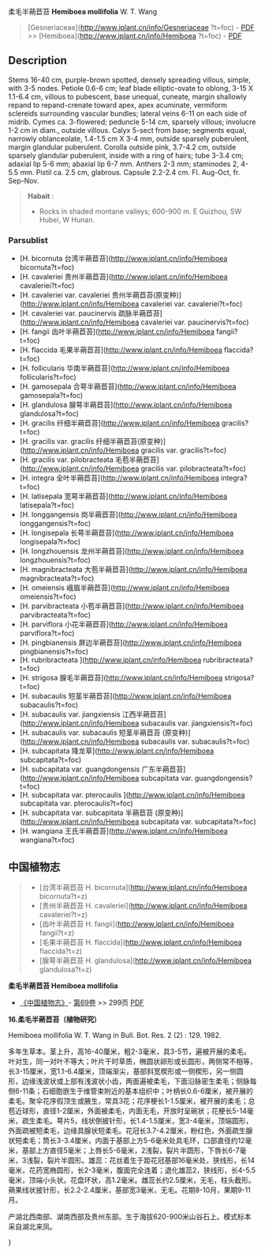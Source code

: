 柔毛半蒴苣苔 **Hemiboea mollifolia** W. T. Wang

> [Gesneriaceae](http://www.iplant.cn/info/Gesneriaceae ?t=foc) - [PDF](http://iplant.cn/foc/pdf/Gesneriaceae.pdf) >> [Hemiboea](http://www.iplant.cn/info/Hemiboea ?t=foc) - [PDF](http://www.iplant.cn/foc/pdf/Hemiboea.pdf)

## Description

Stems 16-40 cm, purple-brown spotted, densely spreading villous, simple, with 3-5 nodes. Petiole 0.6-6 cm; leaf blade elliptic-ovate to oblong, 3-15 X 1.1-6.4 cm, villous to pubescent, base unequal, cuneate, margin shallowly repand to repand-crenate toward apex, apex acuminate, vermiform sclereids surrounding vascular bundles; lateral veins 6-11 on each side of midrib. Cymes ca. 3-flowered; peduncle 5-14 cm, sparsely villous; involucre 1-2 cm in diam., outside villous. Calyx 5-sect from base; segments equal, narrowly oblanceolate, 1.4-1.5 cm X 3-4 mm, outside sparsely puberulent, margin glandular puberulent. Corolla outside pink, 3.7-4.2 cm, outside sparsely glandular puberulent, inside with a ring of hairs; tube 3-3.4 cm; adaxial lip 5-6 mm; abaxial lip 6-7 mm. Anthers 2-3 mm; staminodes 2, 4-5.5 mm. Pistil ca. 2.5 cm, glabrous. Capsule 2.2-2.4 cm. Fl. Aug-Oct, fr. Sep-Nov.

> **Habait** : 
>* Rocks in shaded montane valleys; 600-900 m. E Guizhou, SW Hubei, W Hunan.

### Parsublist

* [H.  bicornuta  台湾半蒴苣苔](http://www.iplant.cn/info/Hemiboea bicornuta?t=foc)
* [H.  cavaleriei  贵州半蒴苣苔](http://www.iplant.cn/info/Hemiboea cavaleriei?t=foc)
* [H.  cavaleriei var. cavaleriei  贵州半蒴苣苔(原变种)](http://www.iplant.cn/info/Hemiboea cavaleriei var. cavaleriei?t=foc)
* [H.  cavaleriei var. paucinervis  疏脉半蒴苣苔](http://www.iplant.cn/info/Hemiboea cavaleriei var. paucinervis?t=foc)
* [H.  fangii  齿叶半蒴苣苔](http://www.iplant.cn/info/Hemiboea fangii?t=foc)
* [H.  flaccida  毛果半蒴苣苔](http://www.iplant.cn/info/Hemiboea flaccida?t=foc)
* [H.  follicularis  华南半蒴苣苔](http://www.iplant.cn/info/Hemiboea follicularis?t=foc)
* [H.  gamosepala  合萼半蒴苣苔](http://www.iplant.cn/info/Hemiboea gamosepala?t=foc)
* [H.  glandulosa  腺萼半蒴苣苔](http://www.iplant.cn/info/Hemiboea glandulosa?t=foc)
* [H.  gracilis  纤细半蒴苣苔](http://www.iplant.cn/info/Hemiboea gracilis?t=foc)
* [H.  gracilis var. gracilis  纤细半蒴苣苔(原变种)](http://www.iplant.cn/info/Hemiboea gracilis var. gracilis?t=foc)
* [H.  gracilis var. pilobracteata  毛苞半蒴苣苔](http://www.iplant.cn/info/Hemiboea gracilis var. pilobracteata?t=foc)
* [H.  integra  全叶半蒴苣苔](http://www.iplant.cn/info/Hemiboea integra?t=foc)
* [H.  latisepala  宽萼半蒴苣苔](http://www.iplant.cn/info/Hemiboea latisepala?t=foc)
* [H.  longgangensis  岗半蒴苣苔](http://www.iplant.cn/info/Hemiboea longgangensis?t=foc)
* [H.  longisepala  长萼半蒴苣苔](http://www.iplant.cn/info/Hemiboea longisepala?t=foc)
* [H.  longzhouensis  龙州半蒴苣苔](http://www.iplant.cn/info/Hemiboea longzhouensis?t=foc)
* [H.  magnibracteata  大苞半蒴苣苔](http://www.iplant.cn/info/Hemiboea magnibracteata?t=foc)
* [H.  omeiensis  峨眉半蒴苣苔](http://www.iplant.cn/info/Hemiboea omeiensis?t=foc)
* [H.  parvibracteata  小苞半蒴苣苔](http://www.iplant.cn/info/Hemiboea parvibracteata?t=foc)
* [H.  parviflora  小花半蒴苣苔](http://www.iplant.cn/info/Hemiboea parviflora?t=foc)
* [H.  pingbianensis  屏边半蒴苣苔](http://www.iplant.cn/info/Hemiboea pingbianensis?t=foc)
* [H.  rubribracteata  ](http://www.iplant.cn/info/Hemiboea rubribracteata?t=foc)
* [H.  strigosa  腺毛半蒴苣苔](http://www.iplant.cn/info/Hemiboea strigosa?t=foc)
* [H.  subacaulis  短茎半蒴苣苔](http://www.iplant.cn/info/Hemiboea subacaulis?t=foc)
* [H.  subacaulis var. jiangxiensis  江西半蒴苣苔](http://www.iplant.cn/info/Hemiboea subacaulis var. jiangxiensis?t=foc)
* [H.  subacaulis var. subacaulis  短茎半蒴苣苔 (原变种)](http://www.iplant.cn/info/Hemiboea subacaulis var. subacaulis?t=foc)
* [H.  subcapitata  降龙草](http://www.iplant.cn/info/Hemiboea subcapitata?t=foc)
* [H.  subcapitata var. guangdongensis  广东半蒴苣苔](http://www.iplant.cn/info/Hemiboea subcapitata var. guangdongensis?t=foc)
* [H.  subcapitata var. pterocaulis  ](http://www.iplant.cn/info/Hemiboea subcapitata var. pterocaulis?t=foc)
* [H.  subcapitata var. subcapitata  半蒴苣苔 (原变种)](http://www.iplant.cn/info/Hemiboea subcapitata var. subcapitata?t=foc)
* [H.  wangiana  王氏半蒴苣苔](http://www.iplant.cn/info/Hemiboea wangiana?t=foc)

## 中国植物志

> * [台湾半蒴苣苔  H.  bicornuta](http://www.iplant.cn/info/Hemiboea bicornuta?t=z)
> * [贵州半蒴苣苔  H.  cavaleriei](http://www.iplant.cn/info/Hemiboea cavaleriei?t=z)
> * [齿叶半蒴苣苔  H.  fangii](http://www.iplant.cn/info/Hemiboea fangii?t=z)
> * [毛果半蒴苣苔  H.  flaccida](http://www.iplant.cn/info/Hemiboea flaccida?t=z)
> * [腺萼半蒴苣苔  H.  glandulosa](http://www.iplant.cn/info/Hemiboea glandulosa?t=z)

**柔毛半蒴苣苔 Hemiboea mollifolia**

* [《中国植物志》](http://www.iplant.cn/frps)- [第69卷](http://www.iplant.cn/frps/vol/69) >> 299页 [PDF](http://www.iplant.cn/frps/pdf/69/299.pdf)

**16.柔毛半蒴苣苔（植物研究）**

Hemiboea mollifolia W. T. Wang in Bull. Bot. Res. 2 (2) : 129. 1982.

多年生草本。茎上升，高16-40厘米，粗2-3毫米，具3-5节，遍被开展的柔毛。叶对生，同一对叶不等大；叶片干时草质，椭圆状卵形或长圆形，两侧常不相等，长3-15厘米，宽1.1-6.4厘米，顶端渐尖，基部斜宽楔形或一侧楔形，另一侧圆形，边缘浅波状或上部有浅波状小齿，两面遍被柔毛，下面沿脉密生柔毛；侧脉每侧6-11条；石细胞嵌生于维管束附近的基本组织中；叶柄长0.6-6厘米，被开展的柔毛。聚伞花序假顶生或腋生，常具3花；花序梗长1-1.5厘米，被开展的柔毛；总苞近球形，直径1-2厘米，外面被柔毛，内面无毛，开放时呈碗状；花梗长5-14毫米，疏生柔毛。萼片5，线状倒披针形，长1.4-1.5厘米，宽3-4毫米，顶端圆形，外面疏被短柔毛，边缘具腺状短柔毛。花冠长3.7-4.2厘米，粉红色，外面疏生腺状短柔毛；筒长3-3.4厘米，内面于基部上方5-6毫米处具毛环，口部直径约12毫米，基部上方直径5毫米；上唇长5-6毫米，2浅裂，裂片半圆形，下唇长6-7毫米，3浅裂，裂片半圆形。雄蕊：花丝着生于距花冠基部16毫米处，狭线形，长14毫米，花药宽椭圆形，长2-3毫米，腹面完全连着；退化雄蕊2，狭线形，长4-5.5毫米，顶端小头状。花盘环状，高1.2毫米。雌蕊长约2.5厘米，无毛，柱头截形。蒴果线状披针形，长2.2-2.4厘米，基部宽3毫米，无毛。花期8-10月，果期9-11月。

产湖北西南部、湖南西部及贵州东部。生于海拔620-900米山谷石上。模式标本采自湖北来凤。

}